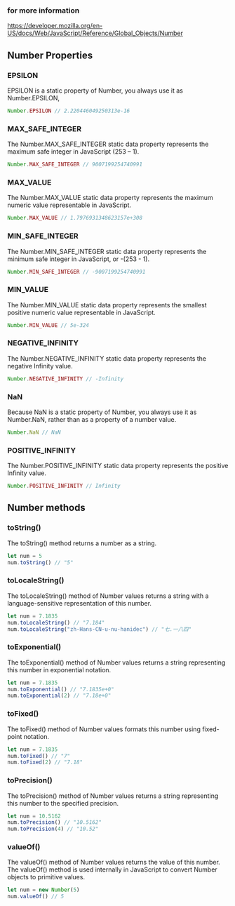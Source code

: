 ### for more information  
https://developer.mozilla.org/en-US/docs/Web/JavaScript/Reference/Global_Objects/Number

## Number Properties

### EPSILON
EPSILON is a static property of Number, you always use it as Number.EPSILON, 
```javascript
Number.EPSILON // 2.220446049250313e-16 
```

### MAX_SAFE_INTEGER
The Number.MAX_SAFE_INTEGER static data property represents the maximum safe integer in JavaScript (253 – 1).
```javascript
Number.MAX_SAFE_INTEGER // 9007199254740991 
```

### MAX_VALUE
The Number.MAX_VALUE static data property represents the maximum numeric value representable in JavaScript.
```javascript
Number.MAX_VALUE // 1.7976931348623157e+308 
```

### MIN_SAFE_INTEGER
The Number.MIN_SAFE_INTEGER static data property represents the minimum safe integer in JavaScript, or -(253 - 1).
```javascript
Number.MIN_SAFE_INTEGER // -9007199254740991 
```

### MIN_VALUE
The Number.MIN_VALUE static data property represents the smallest positive numeric value representable in JavaScript.
```javascript
Number.MIN_VALUE // 5e-324 
```

### NEGATIVE_INFINITY
The Number.NEGATIVE_INFINITY static data property represents the negative Infinity value.
```javascript
Number.NEGATIVE_INFINITY // -Infinity 
```

### NaN
Because NaN is a static property of Number, you always use it as Number.NaN, rather than as a property of a number value.
```javascript
Number.NaN // NaN 
```

### POSITIVE_INFINITY
The Number.POSITIVE_INFINITY static data property represents the positive Infinity value.
```javascript
Number.POSITIVE_INFINITY // Infinity 
```

## Number methods

### toString()
The toString() method returns a number as a string.
```javascript
let num = 5
num.toString() // "5" 
```

### toLocaleString()
The toLocaleString() method of Number values returns a string with a language-sensitive representation of this number. 
```javascript
let num = 7.1835 
num.toLocaleString() // "7.184"
num.toLocaleString("zh-Hans-CN-u-nu-hanidec") // "七.一八四" 
```

### toExponential()
The toExponential() method of Number values returns a string representing this number in exponential notation. 
```javascript
let num = 7.1835
num.toExponential() // "7.1835e+0"
num.toExponential(2) // "7.18e+0" 
```

### toFixed()
The toFixed() method of Number values formats this number using fixed-point notation.
```javascript
let num = 7.1835
num.toFixed() // "7"
num.toFixed(2) // "7.18" 
```

### toPrecision()
The toPrecision() method of Number values returns a string representing this number to the specified precision. 
```javascript
let num = 10.5162
num.toPrecision() // "10.5162"
num.toPrecision(4) // "10.52" 
```

### valueOf()
The valueOf() method of Number values returns the value of this number.
The valueOf() method is used internally in JavaScript to convert Number objects to primitive values.
```javascript
let num = new Number(5)
num.valueOf() // 5 
```